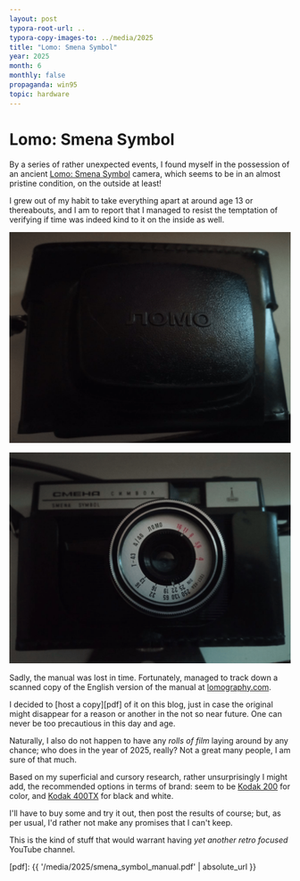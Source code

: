```yaml
---
layout: post
typora-root-url: ..
typora-copy-images-to: ../media/2025
title: "Lomo: Smena Symbol"
year: 2025
month: 6
monthly: false
propaganda: win95
topic: hardware
---
```


# Lomo: Smena Symbol

By a series of rather unexpected events, I found myself in the possession of an ancient [Lomo: Smena Symbol][camera] camera, which seems to be in an almost pristine condition, on the outside at least!

I grew out of my habit to take everything apart at around age 13 or thereabouts, and I am to report that I managed to resist the temptation of verifying if time was indeed kind to it on the inside as well.

![lomo_smena_symbol_01](/media/2025/lomo_smena_symbol_01.png)

![lomo_smena_symbol_02](/media/2025/lomo_smena_symbol_02.png)

Sadly, the manual was lost in time. Fortunately, managed to track down a scanned copy of the English version of the manual at [lomography.com][manual].

I decided to [host a copy][pdf] of it on this blog, just in case the original might disappear for a reason or another in the not so near future. One can never be too precautious in this day and age.

Naturally, I also do not happen to have any *rolls of film* laying around by any chance; who does in the year of 2025, really? Not a great many people, I am sure of that much.

Based on my superficial and cursory research, rather unsurprisingly I might add, the recommended options in terms of brand: seem to be [Kodak 200][kodak200] for color, and [Kodak 400TX][kodak400tx] for black and white.

I'll have to buy some and try it out, then post the results of course; but, as per usual, I'd rather not make any promises that I can't keep.

This is the kind of stuff that would warrant having *yet another retro focused* YouTube channel.

[kodak400tx]: https://www.amazon.com/Kodak-Tri-X-400TX-Professional-Black/dp/B000I2JI3A
[kodak200]: https://www.amazon.com/Exposures-Cameras-Balveli-Premium-Microfiber/dp/B0D3MG6ZFN/
[manual]: https://microsites.lomography.com/smena/smenasymbol/download/smena_symbol_manual.pdf
[camera]: https://microsites.lomography.com/smena/smenasymbol/specifications
[pdf]: {{ '/media/2025/smena_symbol_manual.pdf' | absolute_url }}
